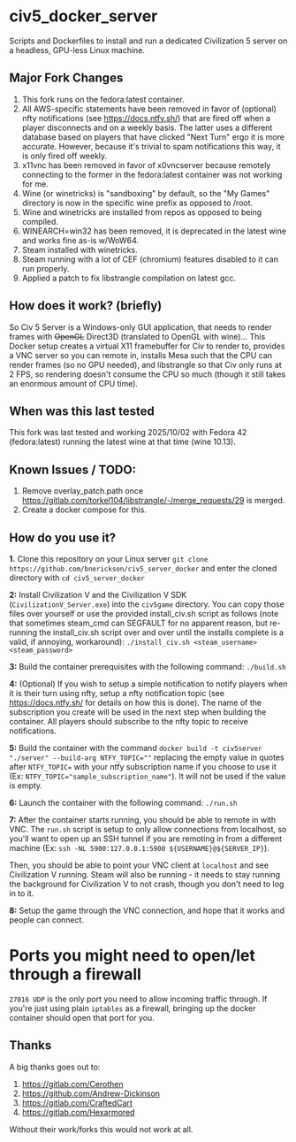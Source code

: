 civ5_docker_server
==================

Scripts and Dockerfiles to install and run a dedicated Civilization 5 server on a headless, GPU-less Linux machine.

## Major Fork Changes

1. This fork runs on the fedora:latest container.
2. All AWS-specific statements have been removed in favor of (optional) nfty notifications (see https://docs.ntfy.sh/) that are fired off when a player disconnects and on a weekly basis.  The latter uses a different database based on players that have clicked "Next Turn" ergo it is more accurate.  However, because it's trivial to spam notifications this way, it is only fired off weekly.
3. x11vnc has been removed in favor of x0vncserver because remotely connecting to the former in the fedora:latest container was not working for me.
4. Wine (or winetricks) is "sandboxing" by default, so the "My Games" directory is now in the specific wine prefix as opposed to /root.
5. Wine and winetricks are installed from repos as opposed to being compiled.
6. WINEARCH=win32 has been removed, it is deprecated in the latest wine and works fine as-is w/WoW64.
7. Steam installed with winetricks.
8. Steam running with a lot of CEF (chromium) features disabled to it can run properly.
9. Applied a patch to fix libstrangle compilation on latest gcc.

## How does it work? (briefly)

So Civ 5 Server is a Windows-only GUI application, that needs to render frames with ~~OpenGL~~ Direct3D (translated to OpenGL with wine)... This Docker setup creates a virtual X11 framebuffer for Civ to render to, provides a VNC server so you can remote in, installs Mesa such that the CPU can render frames (so no GPU needed), and libstrangle so that Civ only runs at 2 FPS, so rendering doesn't consume the CPU so much (though it still takes an enormous amount of CPU time).

## When was this last tested

This fork was last tested and working 2025/10/02 with Fedora 42 (fedora:latest) running the latest wine at that time (wine 10.13).

## Known Issues / TODO:

1. Remove overlay_patch.path once https://gitlab.com/torkel104/libstrangle/-/merge_requests/29 is merged.
2. Create a docker compose for this.

## How do you use it?

**1.** Clone this repository on your Linux server `git clone https://github.com/bnerickson/civ5_server_docker` and enter the cloned directory with `cd civ5_server_docker`

**2:** Install Civilization V and the Civilization V SDK (`CivilizationV_Server.exe`) into the `civ5game` directory.  You can copy those files over yourself or use the provided install_civ.sh script as follows (note that sometimes steam_cmd can SEGFAULT for no apparent reason, but re-running the install_civ.sh script over and over until the installs complete is a valid, if annoying, workaround): `./install_civ.sh <steam_username> <steam_password>`

**3:** Build the container prerequisites with the following command: `./build.sh`

**4:** (Optional) If you wish to setup a simple notification to notify players when it is their turn using nfty, setup a nfty notification topic (see https://docs.ntfy.sh/ for details on how this is done).  The name of the subscription you create will be used in the next step when building the container. All players should subscribe to the nfty topic to receive notifications.

**5:** Build the container with the command `docker build -t civ5server "./server" --build-arg NTFY_TOPIC=""` replacing the empty value in quotes after `NTFY_TOPIC=` with your ntfy subscription name if you choose to use it (Ex: `NTFY_TOPIC="sample_subscription_name"`).  It will not be used if the value is empty.

**6:** Launch the container with the following command: `./run.sh`

**7:** After the container starts running, you should be able to remote in with VNC. The `run.sh` script is setup to only allow connections from localhost, so you'll want to open up an SSH tunnel if you are remoting in from a different machine (Ex: `ssh -NL 5900:127.0.0.1:5900 ${USERNAME}@${SERVER_IP}`).

Then, you should be able to point your VNC client at `localhost` and see Civilization V running. Steam will also be running - it needs to stay running the background for Civilization V to not crash, though you don't need to log in to it.

**8:** Setup the game through the VNC connection, and hope that it works and people can connect.

# Ports you might need to open/let through a firewall

`27016 UDP` is the only port you need to allow incoming traffic through. If you're just using plain `iptables` as a firewall, bringing up the docker container should open that port for you.

## Thanks

A big thanks goes out to:

1. https://gitlab.com/Cerothen
2. https://github.com/Andrew-Dickinson
3. https://gitlab.com/CraftedCart
4. https://gitlab.com/Hexarmored

Without their work/forks this would not work at all.
